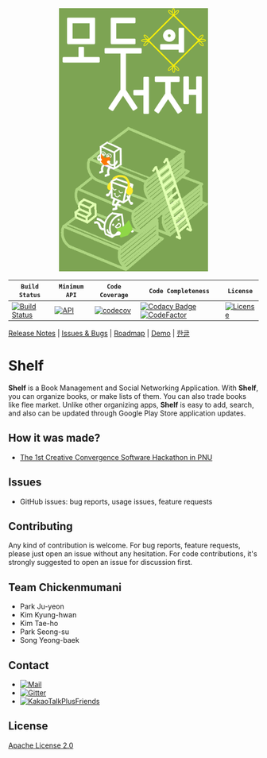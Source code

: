 <div align="center">
<img src="docs/project_logo_4.png" width="300" alt="shelf" />
</div>


| **`Build Status`** | **`Minimum API`** | **`Code Coverage`** | **`Code Completeness`** | **`License`** |
|--------------------|-------------------|---------------------|-------------------------|---------------|
| [![Build Status](https://travis-ci.com/matthewsongdev/Shelf.svg?token=NaLLKsT8zKVhv8seuCfL&branch=master)](https://travis-ci.com/matthewsongdev/Shelf) | [![API](https://img.shields.io/badge/API-21%2B-brightgreen.svg?style=flat)](https://android-arsenal.com/api?level=21) | [![codecov](https://codecov.io/gh/matthewsongdev/Shelf/branch/master/graph/badge.svg?token=ivxZNTFIVr)](https://codecov.io/gh/matthewsongdev/Shelf) | [![Codacy Badge](https://api.codacy.com/project/badge/Grade/2aa7397c6e584478946b0f51814050ed)](https://www.codacy.com?utm_source=github.com&amp;utm_medium=referral&amp;utm_content=matthewsongdev/Shelf&amp;utm_campaign=Badge_Grade) [![CodeFactor](https://www.codefactor.io/repository/github/matthewsongdev/shelf/badge)](https://www.codefactor.io/repository/github/matthewsongdev/shelf) | [![License](https://img.shields.io/badge/License-Apache%202.0-brightgreen.svg)](LICENSE) |



[Release Notes](RELEASE.md) |
[Issues & Bugs](https://github.com/matthewsongdev/Shelf/issues) |
[Roadmap]() |
[Demo]() |
[한글](README.md)

# Shelf #

**Shelf** is a Book Management and Social Networking Application. With **Shelf**, you can organize books, or make lists of them. You can also trade books like flee market. Unlike other organizing apps, **Shelf** is easy to add, search, and also can be updated through Google Play Store application updates.

## How it was made?
* [The 1st Creative Convergence Software Hackathon in PNU](docs/The_1st_PNU_hackathon_poster.jpg)

## Issues
* GitHub issues: bug reports, usage issues, feature requests

## Contributing
Any kind of contribution is welcome. For bug reports, feature requests,
please just open an issue without any hesitation. For code contributions, it's
strongly suggested to open an issue for discussion first.

## Team Chickenmumani
* Park Ju-yeon
* Kim Kyung-hwan
* Kim Tae-ho
* Park Seong-su
* Song Yeong-baek

## Contact
* [![Mail](https://img.shields.io/badge/contact-mail-brightgreen.svg)](mailto:matthewsongdev@gmail.com)
* [![Gitter](https://img.shields.io/gitter/room/nwjs/nw.js.svg)](https://gitter.im/MyShelf/Lobby)
* [![KakaoTalkPlusFriends](https://img.shields.io/badge/KakaoTalk-PlusFriends-orange.svg)](https://pf.kakao.com/_MgxnpC)

## License
[Apache License 2.0](LICENSE)
